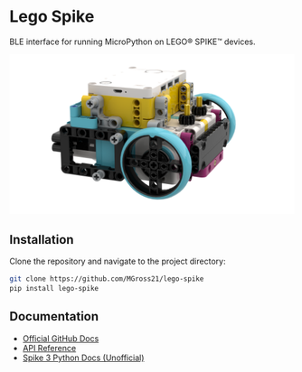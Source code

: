 # Lego Spike

BLE interface for running MicroPython on LEGO® SPIKE™ devices.  

![Lego Spike](assets/lego_spike.png)

## Installation

Clone the repository and navigate to the project directory:

```bash
git clone https://github.com/MGross21/lego-spike
pip install lego-spike
```

## Documentation

- [Official GitHub Docs](https://github.com/LEGO/spike-prime-docs)
- [API Reference](https://lego.github.io/spike-prime-docs)
- [Spike 3 Python Docs (Unofficial)](https://tuftsceeo.github.io/SPIKEPythonDocs/SPIKE3.html)
